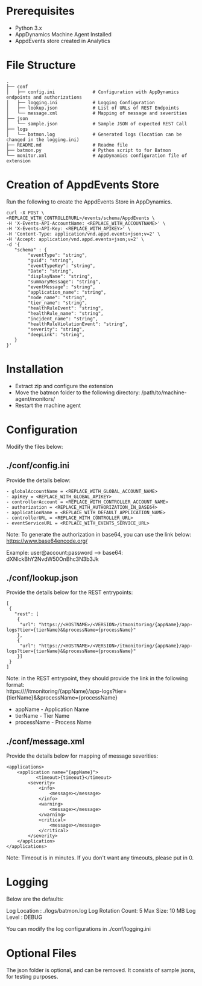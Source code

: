 # Prerequisites

- Python 3.x
- AppDynamics Machine Agent Installed
- AppdEvents store created in Analytics

# File Structure

 	.
    ├── conf                    
    │   ├── config.ini				# Configuration with AppDynamics endpoints and authorizations
    │   ├── logging.ini				# Logging Configuration
    │   ├── lookup.json				# List of URLs of REST Endpoints
    │   └── message.xml				# Mapping of message and severities
	├── json
    │   └── sample.json				# Sample JSON of expected REST Call
    ├── logs
	│	└── batmon.log				# Generated logs (location can be changed in the logging.ini)
    ├── README.md					# Readme file
    ├── batmon.py					# Python script to for Batmon
    └── monitor.xml					# AppDynamics configuration file of extension
    

# Creation of AppdEvents Store

Run the following to create the AppdEvents Store in AppDynamics.

```
curl -X POST \
<REPLACE_WITH_CONTROLLERURL>/events/schema/AppdEvents \
-H 'X-Events-API-AccountName: <REPLACE_WITH_ACCOUNTNAME>' \
-H 'X-Events-API-Key: <REPLACE_WITH_APIKEY>' \
-H 'Content-Type: application/vnd.appd.events+json;v=2' \
-H 'Accept: application/vnd.appd.events+json;v=2' \
-d '{ 
   "schema" : {
		"eventType": "string",
		"guid": "string",
		"eventTypeKey": "string",
		"Date": "string",
		"displayName": "string",
		"summaryMessage": "string",
		"eventMessage": "string",
		"application_name": "string",
		"node_name": "string",
		"tier_name": "string",
		"healthRuleEvent": "string",
		"healthRule_name": "string",
		"incident_name": "string",
		"healthRuleViolationEvent": "string",
		"severity": "string",
		"deepLink": "string",
   }
}'
```
# Installation

- Extract zip and configure the extension
- Move the batmon folder to the following directory: /path/to/machine-agent/monitors/
- Restart the machine agent

# Configuration

Modify the files below:

## ./conf/config.ini

Provide the details below:

```
- globalAccountName = <REPLACE_WITH_GLOBAL_ACCOUNT_NAME>
- apiKey = <REPLACE_WITH_GLOBAL_APIKEY>
- controllerAccount = <REPLACE_WITH_CONTROLLER_ACCOUNT_NAME>
- authorization = <REPLACE_WITH_AUTHORIZATION_IN_BASE64>
- applicationName = <REPLACE_WITH_DEFAULT_APPLICATION_NAME>
- controllerURL = <REPLACE_WITH_CONTROLLER_URL>
- eventServiceURL = <REPLACE_WITH_EVENTS_SERVICE_URL>
```

Note: To generate the authorization in base64, you can use the link below:  
https://www.base64encode.org/

Example: user@account:password --> base64: dXNlckBhY2NvdW50OnBhc3N3b3Jk

## ./conf/lookup.json

Provide the details below for the REST entrypoints:

```
[
 {
   "rest": [
    {
     "url": "https://<HOSTNAME>/<VERSION>/itmonitoring/{appName}/app-logs?tier={tierName}&&processName={processName}"
	},
	{
     "url": "https://<HOSTNAME>/<VERSION>/itmonitoring/{appName}/app-logs?tier={tierName}&&processName={processName}"
	}]
 }
]
```

Note: in the REST entrypoint, they should provide the link in the following format:  
https://<HOSTNAME>/<VERSION>/itmonitoring/{appName}/app-logs?tier={tierName}&&processName={processName}

- appName - Application Name
- tierName - Tier Name
- processName - Process Name

## ./conf/message.xml

Provide the details below for mapping of message severities:

```
<applications>
	<application name="{appName}">
           <timeout>{timeout}</timeout>
		<severity>
			<info>
				<message></message>
			</info>
			<warning>
				<message></message>
			</warning>
			<critical>
				<message></message>
			</critical>
		</severity>
	</application>
</applications>
```
Note: Timeout is in minutes.  If you don't want any timeouts, please put in 0.

# Logging

Below are the defaults:

Log Location : ./logs/batmon.log
Log Rotation Count: 5
Max Size: 10 MB
Log Level : DEBUG

You can modify the log configurations in ./conf/logging.ini

# Optional Files

The json folder is optional, and can be removed.  It consists of sample jsons, for testing purposes.
